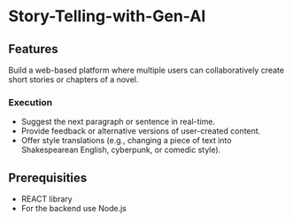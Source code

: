 # Story-Telling-with-Gen-AI 

## Features 
Build a web-based platform where multiple users can collaboratively create short stories or chapters of a novel. 
### Execution
- Suggest the next paragraph or sentence in real-time.
- Provide feedback or alternative versions of user-created content.
- Offer style translations (e.g., changing a piece of text into Shakespearean English, cyberpunk, or comedic style).


## Prerequisities 
- REACT library 
- For the backend use Node.js

